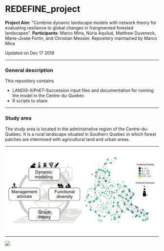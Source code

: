 # REDEFINE_project


**Project Aim**: "Combine dynamic landscape models with network theory for evaluating resilience to global changes in frangmented forested landscapes".
**Participants**: Marco Mina, Núria Aquilué, Matthew Duveneck, Marie-Josée Fortin, and Christian Messier. Repository maintained by Marco Mina

Updated on Dec 17 2019


-------


### General description

This repository contains 
 - LANDIS-II/PnET-Succession input files and documentation for running the model in the Centre-du-Quebec 
 - R scripts to share  

-----------


### Study area

The study area is located in the administrative region of the Centre-du-Québec. It is a rural landscape situated in Southern Quebec in which forest patches are intermixed with agricultural land and urban areas. 

-----------  


![](figures/projectlogo.jpg)
  
-----------

![](figures/cdq_landscape.jpg)
